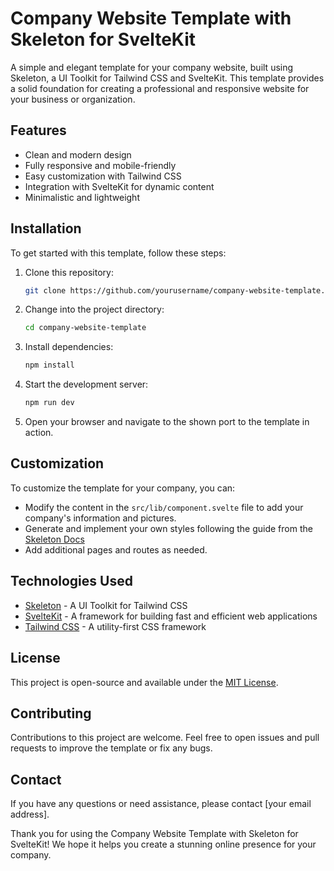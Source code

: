 # Company Website Template with Skeleton for SvelteKit

A simple and elegant template for your company website, built using Skeleton, a UI Toolkit for Tailwind CSS and SvelteKit. This template provides a solid foundation for creating a professional and responsive website for your business or organization.

## Features

- Clean and modern design
- Fully responsive and mobile-friendly
- Easy customization with Tailwind CSS
- Integration with SvelteKit for dynamic content
- Minimalistic and lightweight

## Installation

To get started with this template, follow these steps:

1. Clone this repository:
    ```bash
   git clone https://github.com/yourusername/company-website-template.git

2. Change into the project directory:
   ```bash
   cd company-website-template

3. Install dependencies:
   ```bash
   npm install
   
5. Start the development server:
   ```bash
   npm run dev
   
6. Open your browser and navigate to the shown port to the template in action.

## Customization

To customize the template for your company, you can:

- Modify the content in the `src/lib/component.svelte` file to add your company's information and pictures.
- Generate and implement your own styles following the guide from the [Skeleton Docs](https://www.skeleton.dev/docs/generator)
- Add additional pages and routes as needed.

## Technologies Used

- [Skeleton](https://github.com/chipshort/skeleton) - A UI Toolkit for Tailwind CSS
- [SvelteKit](https://kit.svelte.dev/) - A framework for building fast and efficient web applications
- [Tailwind CSS](https://tailwindcss.com/) - A utility-first CSS framework

## License

This project is open-source and available under the [MIT License](LICENSE).

## Contributing

Contributions to this project are welcome. Feel free to open issues and pull requests to improve the template or fix any bugs.

## Contact

If you have any questions or need assistance, please contact [your email address].

Thank you for using the Company Website Template with Skeleton for SvelteKit! We hope it helps you create a stunning online presence for your company.
